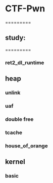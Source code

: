 # CTF-Pwn 
=========
## study:
=========
### ret2_dl_runtime

## heap 

### unlink 

### uaf

### double free

### tcache 

### house_of_orange


## kernel

### basic

